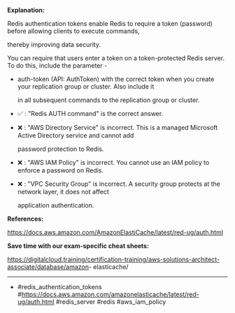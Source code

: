 **Explanation:**

Redis authentication tokens enable Redis to require a token (password) before allowing clients to execute commands,

thereby improving data security.

You can require that users enter a token on a token-protected Redis server. To do this, include the parameter -

- auth-token (API: AuthToken) with the correct token when you create your replication group or cluster. Also include it

  in all subsequent commands to the replication group or cluster.

- ✅ :  "Redis AUTH command" is the correct answer.

- ❌ :  "AWS Directory Service" is incorrect. This is a managed Microsoft Active Directory service and cannot add

  password protection to Redis.

- ❌ :  "AWS IAM Policy" is incorrect. You cannot use an IAM policy to enforce a password on Redis.

- ❌ :  "VPC Security Group" is incorrect. A security group protects at the network layer, it does not affect

  application authentication.

**References:**

<https://docs.aws.amazon.com/AmazonElastiCache/latest/red-ug/auth.html>

**Save time with our exam-specific cheat sheets:**

<https://digitalcloud.training/certification-training/aws-solutions-architect-associate/database/amazon>- elasticache/

----

- #redis_authentication_tokens #<https://docs.aws.amazon.com/amazonelasticache/latest/red-ug/auth.html> #redis_server #redis #aws_iam_policy
